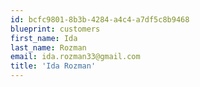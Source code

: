 ```yaml
---
id: bcfc9801-8b3b-4284-a4c4-a7df5c8b9468
blueprint: customers
first_name: Ida
last_name: Rozman
email: ida.rozman33@gmail.com
title: 'Ida Rozman'
---
```

